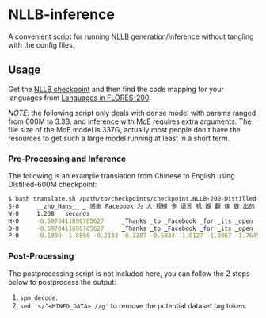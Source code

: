 # NLLB-inference

A convenient script for running [NLLB](https://github.com/facebookresearch/fairseq/tree/nllb/examples/nllb/modeling) generation/inference without tangling with the config files. 

## Usage

Get the [NLLB checkpoint](https://github.com/facebookresearch/fairseq/tree/nllb/examples/nllb/modeling#open-sourced-models-and-metrics) and then find the code mapping for your languages from [Languages in FLORES-200](https://github.com/facebookresearch/flores/tree/main/flores200#languages-in-flores-200).

*NOTE*: the following script only deals with dense model with params ranged from 600M to 3.3B, and inference with MoE requires extra arguments. The file size of the MoE model is 337G, actually most people don't have the resources to get such a large model running at least in a short term.

### Pre-Processing and Inference

The following is an example translation from Chinese to English using Distilled-600M checkpoint:

```bash
$ bash translate.sh /path/to/checkpoints/checkpoint.NLLB-200-Distilled-600M.pt zho_Hans eng_Latn <<< '感谢Facebook为大规模多语言机器翻译做出的开源贡献'
S-0     __zho_Hans__ ▁ 感谢 Facebook 为 大 规模 多 语言 机 器 翻 译 做 出的 开 源 贡献
W-0     1.238   seconds
H-0     -0.5970411896705627     ▁Thanks ▁to ▁Facebook ▁for ▁its ▁open - so urce ▁contribution ▁to ▁large - s cale ▁mul til ingu al ▁machine ▁translation
D-0     -0.5970411896705627     ▁Thanks ▁to ▁Facebook ▁for ▁its ▁open - so urce ▁contribution ▁to ▁large - s cale ▁mul til ingu al ▁machine ▁translation
P-0     -0.1890 -1.8898 -0.2183 -0.3387 -0.5034 -1.0127 -1.3067 -1.7645 -0.1620 -0.0765 -0.7432 -0.3358 -2.9018 -0.4164 -0.1267 -0.0749 -0.4482 -0.0686 -0.0824 -0.1171 -0.1867 -0.3008 -0.4675
```
### Post-Processing

The postprocessing script is not included here, you can follow the 2 steps below to postprocess the output:
1. `spm_decode`.
2. `sed 's/^<MINED_DATA> //g'` to remove the potential dataset tag token.
